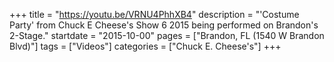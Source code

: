 +++
title = "https://youtu.be/VRNU4PhhXB4"
description = "'Costume Party' from Chuck E Cheese's Show 6 2015 being performed on Brandon's 2-Stage."
startdate = "2015-10-00"
pages = ["Brandon, FL (1540 W Brandon Blvd)"]
tags = ["Videos"]
categories = ["Chuck E. Cheese's"]
+++
